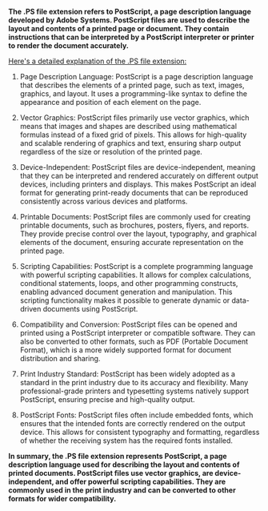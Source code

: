 **The .PS file extension refers to PostScript, a page description language developed by Adobe Systems. PostScript files are used to describe the layout and contents of a printed page or document. They contain instructions that can be interpreted by a PostScript interpreter or printer to render the document accurately.**

<ins>Here's a detailed explanation of the .PS file extension:</ins>

1. Page Description Language: PostScript is a page description language that describes the elements of a printed page, such as text, images, graphics, and layout. It uses a programming-like syntax to define the appearance and position of each element on the page.

2. Vector Graphics: PostScript files primarily use vector graphics, which means that images and shapes are described using mathematical formulas instead of a fixed grid of pixels. This allows for high-quality and scalable rendering of graphics and text, ensuring sharp output regardless of the size or resolution of the printed page.

3. Device-Independent: PostScript files are device-independent, meaning that they can be interpreted and rendered accurately on different output devices, including printers and displays. This makes PostScript an ideal format for generating print-ready documents that can be reproduced consistently across various devices and platforms.

4. Printable Documents: PostScript files are commonly used for creating printable documents, such as brochures, posters, flyers, and reports. They provide precise control over the layout, typography, and graphical elements of the document, ensuring accurate representation on the printed page.

5. Scripting Capabilities: PostScript is a complete programming language with powerful scripting capabilities. It allows for complex calculations, conditional statements, loops, and other programming constructs, enabling advanced document generation and manipulation. This scripting functionality makes it possible to generate dynamic or data-driven documents using PostScript.

6. Compatibility and Conversion: PostScript files can be opened and printed using a PostScript interpreter or compatible software. They can also be converted to other formats, such as PDF (Portable Document Format), which is a more widely supported format for document distribution and sharing.

7. Print Industry Standard: PostScript has been widely adopted as a standard in the print industry due to its accuracy and flexibility. Many professional-grade printers and typesetting systems natively support PostScript, ensuring precise and high-quality output.

8. PostScript Fonts: PostScript files often include embedded fonts, which ensures that the intended fonts are correctly rendered on the output device. This allows for consistent typography and formatting, regardless of whether the receiving system has the required fonts installed.

**In summary, the .PS file extension represents PostScript, a page description language used for describing the layout and contents of printed documents. PostScript files use vector graphics, are device-independent, and offer powerful scripting capabilities. They are commonly used in the print industry and can be converted to other formats for wider compatibility.**
